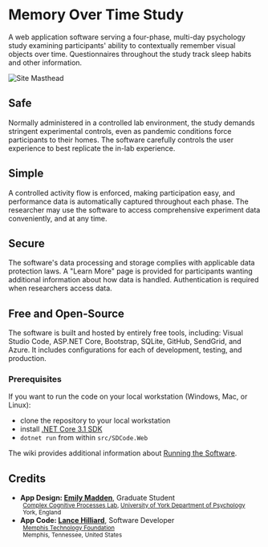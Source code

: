 # Memory Over Time Study

A web application software serving a four-phase, multi-day psychology study examining participants' ability to contextually remember visual objects over time. Questionnaires throughout the study track sleep habits and other information.

![Site Masthead](https://user-images.githubusercontent.com/278006/96538781-f9aca880-125e-11eb-8f99-97baec10ef66.png)

## Safe

Normally administered in a controlled lab environment, the study demands stringent experimental controls, even as pandemic conditions force participants to their homes. The software carefully controls the user experience to best replicate the in-lab experience.

## Simple

A controlled activity flow is enforced, making participation easy, and performance data is automatically captured throughout each phase. The researcher may use the software to access comprehensive experiment data conveniently, and at any time.

## Secure

The software's data processing and storage complies with applicable data protection laws. A "Learn More" page is provided for participants wanting additional information about how data is handled. Authentication is required when researchers access data.

## Free and Open-Source

The software is built and hosted by entirely free tools, including: Visual Studio Code, ASP<span>.</span>NET Core, Bootstrap, SQLite, GitHub, SendGrid, and Azure. It includes configurations for each of development, testing, and production.

### Prerequisites

If you want to run the code on your local workstation (Windows, Mac, or Linux):
* clone the repository to your local workstation
* install [.NET Core 3.1 SDK](https://dotnet.microsoft.com/download/dotnet-core/3.1)
* `dotnet run` from within `src/SDCode.Web`

The wiki provides additional information about [Running the Software](https://github.com/evmadden/SDCexp1/wiki/Running-the-Software).

## Credits

* **App Design: [Emily Madden](https://www.york.ac.uk/psychology/staff/postgrads/madden,-emily/)**, Graduate Student<br><div style="margin-left: 5px;"><small>[Complex Cognitive Processes Lab](http://ccpl.hosted.york.ac.uk), [University of York Department of Psychology](https://www.york.ac.uk/psychology)<br>York, England</small></div>
* **App Code: [Lance Hilliard](https://www.linkedin.com/in/lancehilliard)**, Software Developer<div style="margin-left: 5px;"><small>[Memphis Technology Foundation](https://memphistechnology.org/)<br>Memphis, Tennessee, United States</small></div>

